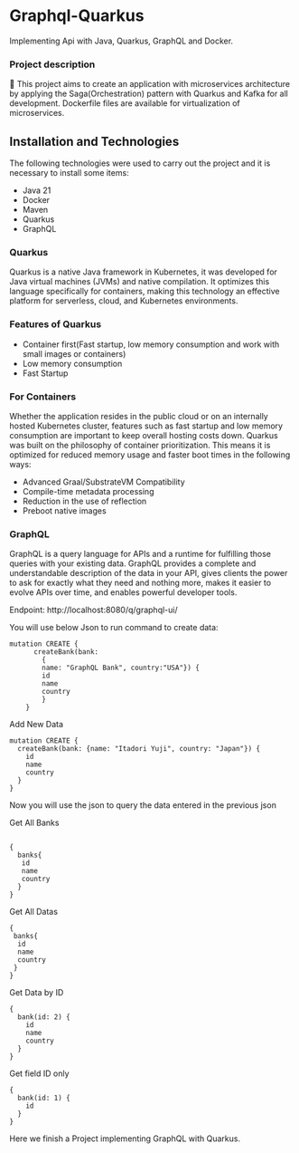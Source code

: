 # Graphql-Quarkus

Implementing Api with Java, Quarkus, GraphQL and Docker.

### Project description

🚀 This project aims to create an application with microservices architecture by applying the Saga(Orchestration) pattern
with Quarkus and Kafka for all development. Dockerfile files are available for virtualization of microservices.

## Installation and  Technologies

The following technologies were used to carry out the project and it is necessary to install some items:

- Java 21
- Docker
- Maven
- Quarkus
- GraphQL

### Quarkus

Quarkus is a native Java framework in Kubernetes, it was developed for Java virtual machines (JVMs) and native
compilation. It optimizes this language specifically for containers, making this technology an effective platform for
serverless, cloud, and Kubernetes environments.

### Features of Quarkus

- Container first(Fast startup, low memory consumption and work with small images or containers)
- Low memory consumption
- Fast Startup

### For Containers

Whether the application resides in the public cloud or on an internally hosted Kubernetes cluster, features such as fast
startup and low memory consumption are important to keep overall hosting costs down.
Quarkus was built on the philosophy of container prioritization. This means it is optimized for reduced memory usage and
faster boot times in the following ways:

- Advanced Graal/SubstrateVM Compatibility
- Compile-time metadata processing
- Reduction in the use of reflection
- Preboot native images

### GraphQL

GraphQL is a query language for APIs and a runtime for fulfilling those queries with your existing data. GraphQL
provides a complete and understandable description of the data in your API, gives clients the power to ask for exactly
what they need and nothing more, makes it easier to evolve APIs over time, and enables powerful developer tools.

Endpoint: http://localhost:8080/q/graphql-ui/

You will use below Json to run command to create data:

```shell script
mutation CREATE {
      createBank(bank:
        {
        name: "GraphQL Bank", country:"USA"}) {
        id
        name
        country
        }
    }
```

Add New Data

```shell
mutation CREATE {
  createBank(bank: {name: "Itadori Yuji", country: "Japan"}) {
    id
    name
    country
  }
}
```

Now you will use the json to query the data entered in the previous json

Get All Banks

```shell script

{
  banks{
   id
   name
   country
  }
}
```

Get All Datas

```shell
{
 banks{
  id
  name
  country
 }
}
```

Get Data by ID

```shell
{
  bank(id: 2) {
    id
    name
    country
  }
}
```

Get field ID only

```shell
{
  bank(id: 1) {
    id
  }
}
```
Here we finish a Project implementing GraphQL with Quarkus.
